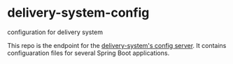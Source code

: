# delivery-system-config
configuration for delivery system


This repo is the endpoint for the [delivery-system's config server](https://github.com/matt-slater/delivery-system/tree/master/config-service). It contains configuaration files for several Spring Boot applications.
